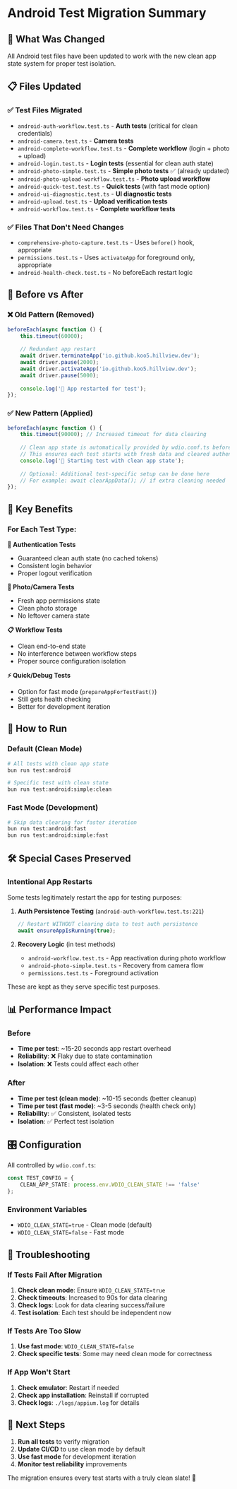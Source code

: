 # Android Test Migration Summary

## 🎯 What Was Changed

All Android test files have been updated to work with the new clean app state system for proper test isolation.

## 📋 Files Updated

### ✅ Test Files Migrated
- `android-auth-workflow.test.ts` - **Auth tests** (critical for clean credentials)
- `android-camera.test.ts` - **Camera tests** 
- `android-complete-workflow.test.ts` - **Complete workflow** (login + photo + upload)
- `android-login.test.ts` - **Login tests** (essential for clean auth state)
- `android-photo-simple.test.ts` - **Simple photo tests** ✅ (already updated)
- `android-photo-upload-workflow.test.ts` - **Photo upload workflow**
- `android-quick-test.test.ts` - **Quick tests** (with fast mode option)
- `android-ui-diagnostic.test.ts` - **UI diagnostic tests**
- `android-upload.test.ts` - **Upload verification tests**
- `android-workflow.test.ts` - **Complete workflow tests**

### ✅ Files That Don't Need Changes
- `comprehensive-photo-capture.test.ts` - Uses `before()` hook, appropriate
- `permissions.test.ts` - Uses `activateApp` for foreground only, appropriate
- `android-health-check.test.ts` - No beforeEach restart logic

## 🔄 Before vs After

### ❌ Old Pattern (Removed)
```typescript
beforeEach(async function () {
    this.timeout(60000);
    
    // Redundant app restart
    await driver.terminateApp('io.github.koo5.hillview.dev');
    await driver.pause(2000);
    await driver.activateApp('io.github.koo5.hillview.dev');
    await driver.pause(5000);
    
    console.log('🔄 App restarted for test');
});
```

### ✅ New Pattern (Applied)
```typescript
beforeEach(async function () {
    this.timeout(90000); // Increased timeout for data clearing
    
    // Clean app state is automatically provided by wdio.conf.ts beforeTest hook
    // This ensures each test starts with fresh data and cleared authentication state
    console.log('🧪 Starting test with clean app state');
    
    // Optional: Additional test-specific setup can be done here
    // For example: await clearAppData(); // if extra cleaning needed
});
```

## 🎯 Key Benefits

### For Each Test Type:

**🔐 Authentication Tests**
- Guaranteed clean auth state (no cached tokens)
- Consistent login behavior
- Proper logout verification

**📸 Photo/Camera Tests**  
- Fresh app permissions state
- Clean photo storage
- No leftover camera state

**📋 Workflow Tests**
- Clean end-to-end state
- No interference between workflow steps
- Proper source configuration isolation

**⚡ Quick/Debug Tests**
- Option for fast mode (`prepareAppForTestFast()`)
- Still gets health checking
- Better for development iteration

## 🚀 How to Run

### Default (Clean Mode)
```bash
# All tests with clean app state
bun run test:android

# Specific test with clean state
bun run test:android:simple:clean
```

### Fast Mode (Development)
```bash
# Skip data clearing for faster iteration
bun run test:android:fast
bun run test:android:simple:fast
```

## 🛠️ Special Cases Preserved

### Intentional App Restarts
Some tests legitimately restart the app for testing purposes:

1. **Auth Persistence Testing** (`android-auth-workflow.test.ts:221`)
   ```typescript
   // Restart WITHOUT clearing data to test auth persistence
   await ensureAppIsRunning(true);
   ```

2. **Recovery Logic** (in test methods)
   - `android-workflow.test.ts` - App reactivation during photo workflow
   - `android-photo-simple.test.ts` - Recovery from camera flow
   - `permissions.test.ts` - Foreground activation

These are kept as they serve specific test purposes.

## 📊 Performance Impact

### Before
- **Time per test**: ~15-20 seconds app restart overhead
- **Reliability**: ❌ Flaky due to state contamination
- **Isolation**: ❌ Tests could affect each other

### After  
- **Time per test (clean mode)**: ~10-15 seconds (better cleanup)
- **Time per test (fast mode)**: ~3-5 seconds (health check only)
- **Reliability**: ✅ Consistent, isolated tests
- **Isolation**: ✅ Perfect test isolation

## 🎛️ Configuration

All controlled by `wdio.conf.ts`:
```typescript
const TEST_CONFIG = {
    CLEAN_APP_STATE: process.env.WDIO_CLEAN_STATE !== 'false'
};
```

### Environment Variables
- `WDIO_CLEAN_STATE=true` - Clean mode (default)
- `WDIO_CLEAN_STATE=false` - Fast mode

## 🔧 Troubleshooting

### If Tests Fail After Migration
1. **Check clean mode**: Ensure `WDIO_CLEAN_STATE=true`
2. **Check timeouts**: Increased to 90s for data clearing
3. **Check logs**: Look for data clearing success/failure
4. **Test isolation**: Each test should be independent now

### If Tests Are Too Slow
1. **Use fast mode**: `WDIO_CLEAN_STATE=false`
2. **Check specific tests**: Some may need clean mode for correctness

### If App Won't Start
1. **Check emulator**: Restart if needed
2. **Check app installation**: Reinstall if corrupted
3. **Check logs**: `./logs/appium.log` for details

## 🎯 Next Steps

1. **Run all tests** to verify migration
2. **Update CI/CD** to use clean mode by default
3. **Use fast mode** for development iteration
4. **Monitor test reliability** improvements

The migration ensures every test starts with a truly clean slate! 🎉